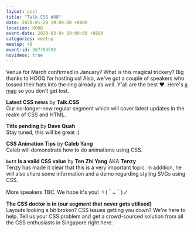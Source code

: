 ```yaml
---
layout: post
title: "Talk.CSS #48"
date: 2020-01-28 19:00:00 +0800
location: HOOQ
event-date: 2020-03-04 19:00:00 +0800
categories: meetup
meetup: 48
event-id: 267764592
novideos: true
---
```

Venue for March confirmed in January? What is this magical trickery? Big thanks to HOOQ for hosting us! Also, we've got a couple of speakers who tossed their hats into the ring already as well. Y'all are the best ❤️. Here's [a map](https://www.google.com/maps/place/HOOQ+Singapore/@1.2989587,103.8389675,15z/data=!4m2!3m1!1s0x0:0xf1cf4b6685165d4e?sa=X&ved=2ahUKEwicvYjs9aXnAhVBJHIKHUoeBsAQ_BIwEnoECA8QCA) so you don't get lost.

**Latest CSS news** by **Talk.CSS**  
Our no-longer-new regular segment which will cover latest updates in the realm of CSS and HTML.

**Title pending** by **Dave Quah**  
Stay tuned, this will be great :)

**CSS Animation Tips** by **Caleb Yang**  
Caleb will demonstrate how to do animations using CSS.

**`butt` is a valid CSS value** by **Ten Zhi Yang** AKA **Tenzy**  
Tenzy has made it clear that this is a very important topic. In addition, he will also share some information and a demo regarding styling SVGs using CSS.

More speakers TBC. We hope it's you! <span class="o-kaomoji">ヾ(＾ᴗ＾)ノ</span>

**The CSS doctor is in (our segment that never gets utilised)**  
Layouts looking a bit broken? CSS issues getting you down? We're here to help. Tell us your CSS problem and get a crowd-sourced solution from all the CSS enthusiasts in Singapore right here.
